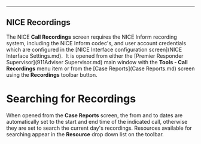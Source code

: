   ---------------------
  **NICE Recordings**
  ---------------------

The NICE **Call Recordings** screen requires the NICE Inform recording
system, including the NICE Inform codec\'s, and user account credentials
which are configured in the [NICE Interface configuration
screen](NICE Interface Settings.md).  It is opened from either the
[Premier Responder Supervisor](911Adviser Supervisor.md) main window
with the **Tools - Call Recordings** menu item or from the [Case
Reports](Case Reports.md) screen using the **Recordings** toolbar
button.

# Searching for Recordings

When opened from the **Case Reports** screen, the from and to dates are
automatically set to the start and end time of the indicated call,
otherwise they are set to search the current day\'s recordings.
Resources available for searching appear in the **Resource** drop down
list on the toolbar.

<figure><img src=".gitbook/assets/NICE Recordings_files/image001.PNG" alt=""><figcaption></figcaption></figure> 
